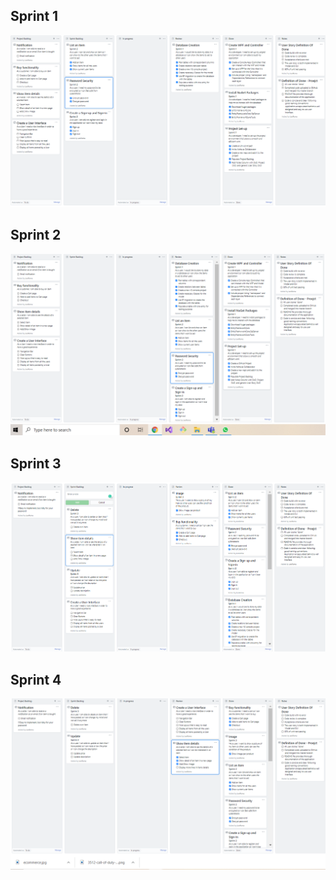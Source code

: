 ## Sprint 1
![Image screenshot](../screenshots/sprint1.png)

## Sprint 2
![Image screenshot](../screenshots/sprint2.png)

## Sprint 3
![Image screenshot](../screenshots/sprint3.png)

## Sprint 4
![Image screenshot](../screenshots/sprint4.png)
